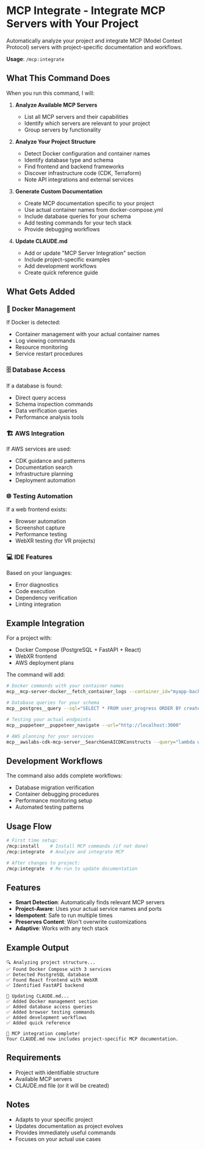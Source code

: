 # MCP Integrate - Integrate MCP Servers with Your Project

Automatically analyze your project and integrate MCP (Model Context Protocol) servers with project-specific documentation and workflows.

**Usage**: `/mcp:integrate`

## What This Command Does

When you run this command, I will:

1. **Analyze Available MCP Servers**
   - List all MCP servers and their capabilities
   - Identify which servers are relevant to your project
   - Group servers by functionality

2. **Analyze Your Project Structure**
   - Detect Docker configuration and container names
   - Identify database type and schema
   - Find frontend and backend frameworks
   - Discover infrastructure code (CDK, Terraform)
   - Note API integrations and external services

3. **Generate Custom Documentation**
   - Create MCP documentation specific to your project
   - Use actual container names from docker-compose.yml
   - Include database queries for your schema
   - Add testing commands for your tech stack
   - Provide debugging workflows

4. **Update CLAUDE.md**
   - Add or update "MCP Server Integration" section
   - Include project-specific examples
   - Add development workflows
   - Create quick reference guide

## What Gets Added

### 🐳 Docker Management
If Docker is detected:
- Container management with your actual container names
- Log viewing commands
- Resource monitoring
- Service restart procedures

### 🗄️ Database Access
If a database is found:
- Direct query access
- Schema inspection commands
- Data verification queries
- Performance analysis tools

### 🏗️ AWS Integration
If AWS services are used:
- CDK guidance and patterns
- Documentation search
- Infrastructure planning
- Deployment automation

### 🌐 Testing Automation
If a web frontend exists:
- Browser automation
- Screenshot capture
- Performance testing
- WebXR testing (for VR projects)

### 💻 IDE Features
Based on your languages:
- Error diagnostics
- Code execution
- Dependency verification
- Linting integration

## Example Integration

For a project with:
- Docker Compose (PostgreSQL + FastAPI + React)
- WebXR frontend
- AWS deployment plans

The command will add:
```bash
# Docker commands with your container names
mcp__mcp-server-docker__fetch_container_logs --container_id="myapp-backend-1"

# Database queries for your schema
mcp__postgres__query --sql="SELECT * FROM user_progress ORDER BY created_at DESC"

# Testing your actual endpoints
mcp__puppeteer__puppeteer_navigate --url="http://localhost:3000"

# AWS planning for your services
mcp__awslabs-cdk-mcp-server__SearchGenAICDKConstructs --query="lambda websocket"
```

## Development Workflows

The command also adds complete workflows:
- Database migration verification
- Container debugging procedures
- Performance monitoring setup
- Automated testing patterns

## Usage Flow

```bash
# First time setup:
/mcp:install    # Install MCP commands (if not done)
/mcp:integrate  # Analyze and integrate MCP

# After changes to project:
/mcp:integrate  # Re-run to update documentation
```

## Features

- **Smart Detection**: Automatically finds relevant MCP servers
- **Project-Aware**: Uses your actual service names and ports
- **Idempotent**: Safe to run multiple times
- **Preserves Content**: Won't overwrite customizations
- **Adaptive**: Works with any tech stack

## Example Output

```
🔍 Analyzing project structure...
✅ Found Docker Compose with 3 services
✅ Detected PostgreSQL database
✅ Found React frontend with WebXR
✅ Identified FastAPI backend

📝 Updating CLAUDE.md...
✅ Added Docker management section
✅ Added database access queries
✅ Added browser testing commands
✅ Added development workflows
✅ Added quick reference

🎉 MCP integration complete!
Your CLAUDE.md now includes project-specific MCP documentation.
```

## Requirements

- Project with identifiable structure
- Available MCP servers
- CLAUDE.md file (or it will be created)

## Notes

- Adapts to your specific project
- Updates documentation as project evolves
- Provides immediately useful commands
- Focuses on your actual use cases